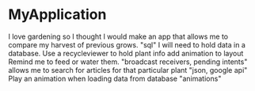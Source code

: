 # MyApplication
I love gardening so I thought I would make an app that allows me to compare my harvest of previous grows. "sql"
I will need to hold data in a database.
Use a recycleviewer to hold plant info
  add animation to layout
Remind me to feed or water them. "broadcast receivers, pending intents"
allows me to search for articles for that particular plant "json, google api"
Play an animation when loading data from database "animations"
